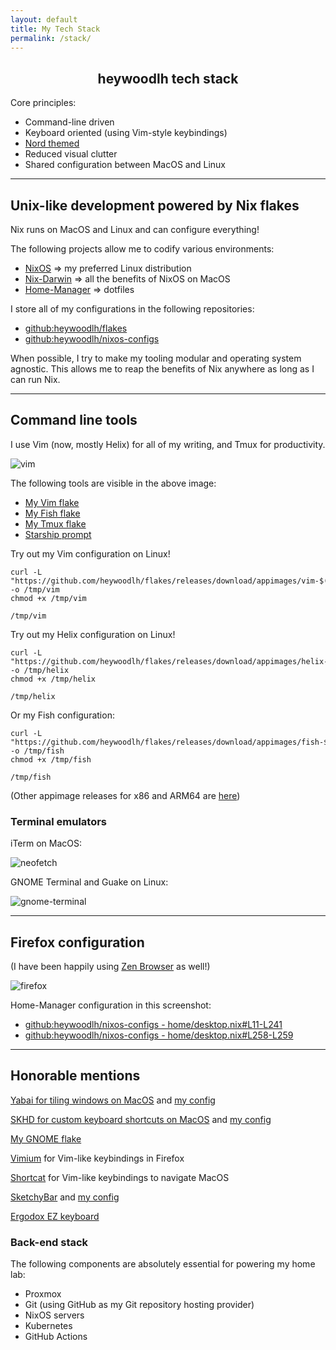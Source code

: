 ```yaml
---
layout: default
title: My Tech Stack
permalink: /stack/
---
```


<center><h2>heywoodlh tech stack</h2></center>

Core principles:
- Command-line driven
- Keyboard oriented (using Vim-style keybindings)
- [Nord themed](https://www.nordtheme.com/)
- Reduced visual clutter
- Shared configuration between MacOS and Linux

---

## Unix-like development powered by Nix flakes

Nix runs on MacOS and Linux and can configure everything!

The following projects allow me to codify various environments:
- [NixOS](https://nixos.org/) => my preferred Linux distribution
- [Nix-Darwin](https://github.com/LNL7/nix-darwin) => all the benefits of NixOS on MacOS
- [Home-Manager](https://github.com/nix-community/home-manager) => dotfiles

I store all of my configurations in the following repositories:
- [github:heywoodlh/flakes](https://github.com/heywoodlh/flakes)
- [github:heywoodlh/nixos-configs](https://github.com/heywoodlh/nixos-configs)

When possible, I try to make my tooling modular and operating system agnostic. This allows me to reap the benefits of Nix anywhere as long as I can run Nix.

---

## Command line tools

I use Vim (now, mostly Helix) for all of my writing, and Tmux for productivity.

![vim](../images/vim.png "vim")

The following tools are visible in the above image:
- [My Vim flake](https://github.com/heywoodlh/flakes/tree/66d5fb1b89f9c163d96ff8ca5ee2e737f92b0429/vim)
- [My Fish flake](https://github.com/heywoodlh/flakes/tree/66d5fb1b89f9c163d96ff8ca5ee2e737f92b0429/fish)
- [My Tmux flake](https://github.com/heywoodlh/flakes/tree/66d5fb1b89f9c163d96ff8ca5ee2e737f92b0429/tmux)
- [Starship prompt](https://starship.rs/)

Try out my Vim configuration on Linux!

```
curl -L "https://github.com/heywoodlh/flakes/releases/download/appimages/vim-$(arch).appimage" -o /tmp/vim
chmod +x /tmp/vim

/tmp/vim
```


Try out my Helix configuration on Linux!

```
curl -L "https://github.com/heywoodlh/flakes/releases/download/appimages/helix-$(arch).appimage" -o /tmp/helix
chmod +x /tmp/helix

/tmp/helix
```

Or my Fish configuration:

```
curl -L "https://github.com/heywoodlh/flakes/releases/download/appimages/fish-$(arch).appimage" -o /tmp/fish
chmod +x /tmp/fish

/tmp/fish
```

(Other appimage releases for x86 and ARM64 are [here](https://github.com/heywoodlh/flakes/releases/tag/appimages))

### Terminal emulators

iTerm on MacOS:

![neofetch](../images/macos-neofetch.png)

GNOME Terminal and Guake on Linux:

![gnome-terminal](../images/gnome-terminal.png "gnome-terminal on nixos")

---

## Firefox configuration

(I have been happily using [Zen Browser](https://zen-browser.app/) as well!)

![firefox](../images/macos-firefox.png)

Home-Manager configuration in this screenshot:
- [github:heywoodlh/nixos-configs - home/desktop.nix#L11-L241](https://github.com/heywoodlh/nixos-configs/blob/a8f96221ae02a9da1d8559063a9cd4118d662134/home/desktop.nix#L11-L241)
- [github:heywoodlh/nixos-configs - home/desktop.nix#L258-L259](https://github.com/heywoodlh/nixos-configs/blob/a8f96221ae02a9da1d8559063a9cd4118d662134/home/desktop.nix#L258-L259)

---

## Honorable mentions

[Yabai for tiling windows on MacOS](https://github.com/koekeishiya/yabai) and [my config](https://github.com/heywoodlh/nixos-configs/blob/a8f96221ae02a9da1d8559063a9cd4118d662134/darwin/roles/yabai.nix#L32-L92)

[SKHD for custom keyboard shortcuts on MacOS](https://github.com/koekeishiya/skhd) and [my config](https://github.com/heywoodlh/nixos-configs/blob/a8f96221ae02a9da1d8559063a9cd4118d662134/darwin/roles/yabai.nix#L94-L237)

[My GNOME flake](https://github.com/heywoodlh/flakes/tree/main/gnome)

[Vimium](https://vimium.github.io/) for Vim-like keybindings in Firefox

[Shortcat](https://shortcat.app/) for Vim-like keybindings to navigate MacOS

[SketchyBar](https://github.com/FelixKratz/SketchyBar) and [my config](https://github.com/heywoodlh/nixos-configs/blob/a8f96221ae02a9da1d8559063a9cd4118d662134/darwin/roles/sketchybar.nix)


[Ergodox EZ keyboard](https://ergodox-ez.com/)

### Back-end stack

The following components are absolutely essential for powering my home lab:
- Proxmox
- Git (using GitHub as my Git repository hosting provider)
- NixOS servers
- Kubernetes
- GitHub Actions
